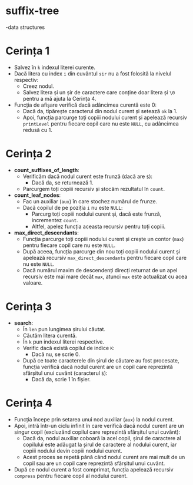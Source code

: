 # suffix-tree
-data structures
# Cerința 1

- Salvez în `k` indexul literei curente.
- Dacă litera cu index `i` din cuvântul `sir` nu a fost folosită la nivelul respectiv:
  - Creez nodul.
  - Salvez litera și un șir de caractere care conține doar litera și `\0` pentru a mă ajuta la Cerința 4.
- Funcția de afișare verifică dacă adâncimea curentă este 0:
  - Dacă da, tipărește caracterul din nodul curent și setează `ok` la 1.
  - Apoi, funcția parcurge toți copiii nodului curent și apelează recursiv `printLevel` pentru fiecare copil care nu este `NULL`, cu adâncimea redusă cu 1.

# Cerința 2

- **count_suffixes_of_length**:
  - Verificăm dacă nodul curent este frunză (dacă are `$`):
    - Dacă da, se returnează 1.
  - Parcurgem toți copiii recursiv și stocăm rezultatul în `count`.
- **count_leaf_nodes**:
  - Fac un auxiliar (`aux`) în care stochez numărul de frunze.
  - Dacă copilul de pe poziția `i` nu este `NULL`:
    - Parcurg toți copiii nodului curent și, dacă este frunză, incrementez `count`.
    - Altfel, apelez funcția aceasta recursiv pentru toți copiii.
- **max_direct_descendants**:
  - Funcția parcurge toți copiii nodului curent și crește un contor (`max`) pentru fiecare copil care nu este `NULL`.
  - După aceea, funcția parcurge din nou toți copiii nodului curent și apelează recursiv `max_direct_descendants` pentru fiecare copil care nu este `NULL`.
  - Dacă numărul maxim de descendenți direcți returnat de un apel recursiv este mai mare decât `max`, atunci `max` este actualizat cu acea valoare.

# Cerința 3

- **search**:
  - În `len` pun lungimea șirului căutat.
  - Căutăm litera curentă.
  - În `k` pun indexul literei respective.
  - Verific dacă există copilul de indice `K`:
    - Dacă nu, se scrie 0.
  - După ce toate caracterele din șirul de căutare au fost procesate, funcția verifică dacă nodul curent are un copil care reprezintă sfârșitul unui cuvânt (caracterul `$`):
    - Dacă da, scrie 1 în fișier.

# Cerința 4

- Funcția începe prin setarea unui nod auxiliar (`aux`) la nodul curent.
- Apoi, intră într-un ciclu infinit în care verifică dacă nodul curent are un singur copil (excluzând copilul care reprezintă sfârșitul unui cuvânt):
  - Dacă da, nodul auxiliar coboară la acel copil, șirul de caractere al copilului este adăugat la șirul de caractere al nodului curent, iar copiii nodului devin copiii nodului curent.
  - Acest proces se repetă până când nodul curent are mai mult de un copil sau are un copil care reprezintă sfârșitul unui cuvânt.
- După ce nodul curent a fost comprimat, funcția apelează recursiv `compress` pentru fiecare copil al nodului curent.


